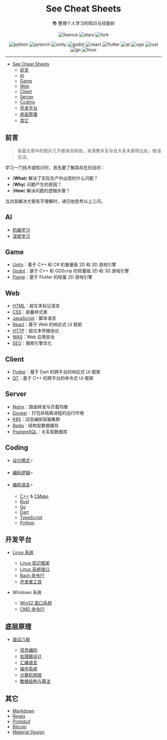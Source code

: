 <div align="center">

# See Cheat Sheets

:books: 整理个人学习的知识与技能树

![lisence](https://img.shields.io/github/license/mrbeardad/SeeCheatSheets?style=for-the-badge&color=brightgreen)
![stars](https://img.shields.io/github/stars/mrbeardad/SeeCheatSheets?style=for-the-badge&color=yellow)
![fork](https://img.shields.io/github/forks/mrbeardad/SeeCheatSheets?style=for-the-badge)

![python](https://skillicons.dev/icons?i=py)
![pytorch](https://skillicons.dev/icons?i=pytorch)
![unity](https://skillicons.dev/icons?i=unity)
![godot](https://skillicons.dev/icons?i=godot)
![react](https://skillicons.dev/icons?i=react)
![flutter](https://skillicons.dev/icons?i=flutter)
![qt](https://skillicons.dev/icons?i=qt)
![cpp](https://skillicons.dev/icons?i=cpp)
![rust](https://skillicons.dev/icons?i=rust)
![go](https://skillicons.dev/icons?i=go)
![linux](https://skillicons.dev/icons?i=linux)

</div>

---

- [See Cheat Sheets](#see-cheat-sheets)
  - [前言](#前言)
  - [AI](#ai)
  - [Game](#game)
  - [Web](#web)
  - [Client](#client)
  - [Server](#server)
  - [Coding](#coding)
  - [开发平台](#开发平台)
  - [底层原理](#底层原理)
  - [其它](#其它)

## 前言

> 各篇文章中的图片几乎都来自网络，来源繁多复杂且大多未表明出处，敬请见谅。

学习一门技术或知识时，首先要了解其存在的目的：

- (**What**) 解决了实际生产中出现的什么问题？
- (**Why**) 问题产生的原因？
- (**How**) 解决问题的逻辑步骤？

当对其解决方案有不理解时，递归地思考以上三问。

## AI

- [机器学习](ml.md)
- [深度学习](dl.md)

## Game

- [Unity](unity.md)：基于 C++ 和 C# 的重量级 2D 和 3D 游戏引擎
- [Godot](godot.md)：基于 C++ 和 GDScrip 的轻量级 2D 和 3D 游戏引擎
- [Flame](flame.md)：基于 Flutter 的轻量 2D 游戏引擎

## Web

- [HTML](html.md)：超文本标记语言
- [CSS](css.md)：层叠样式表
- [JavaScript](js.md)：脚本语言
- [React](react.md)：基于 Web 的响应式 UI 框架
- [HTTP](http.md)：超文本传输协议
- [WAS](was.md)：Web 应用安全
- [SEO](seo.md)：搜索引擎优化

## Client

- [Flutter](flutter.md)：基于 Dart 的跨平台的响应式 UI 框架
- [QT](qt.md)：基于 C++ 的跨平台的命令式 UI 框架

## Server

- [Nginx](nginx.md)：路由转发与负载均衡
- [Docker](docker.md)：打包并隔离进程的运行环境
- [K8S](k8s.md)：动态编排容器集群
- [Redis](redis.md)：结构型数据缓存
- [PostgreSQL](sql.md)：关系型数据库

## Coding

- [设计模式](dspt.md):star:
- [编码逻辑](coding.md):star:
- [编程语言](langsum.md):star:

  - [C++](cpp.md) & [CMake](cmake.md)
  - [Rust](rust.md)
  - [Go](go.md)
  - [Dart](dart.md)
  - [TypeScript](ts.md)
  - [Python](py.md)

## 开发平台

- [Linux 系统](linuxsum.md)

  - [Linux 知识框架](linux.md)
  - [Linux 系统接口](linuxapi.md)
  - [Bash 命令行](bash.md)
  - [开发者工具](devtool.md)

- Windows 系统
  - [Win32 窗口系统](win32.md)
  - [CMD 命令行](cmd.md)

## 底层原理

- [面试八股](interview.md)

  - [信息编码](code.md)
  - [处理器设计](cpu.md)
  - [汇编语言](asm.md)
  - [操作系统](os.md)
  - [计算机网络](network.md)
  - [数据结构与算法](dsaa.md)

## 其它

- [Markdown](markdown.md)
- [Regex](regex.md)
- [Protobuf](protobuf.md)
- [Bitcoin](bitcoin.md)
- [Material Design](material.md)
